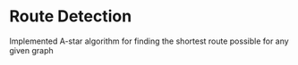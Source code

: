 # Route Detection
Implemented A-star algorithm for finding the shortest route possible for any given graph
